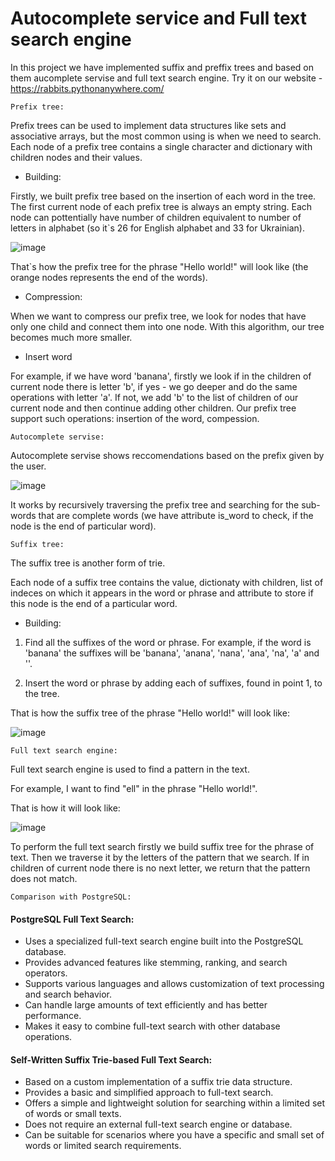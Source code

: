 # Autocomplete service and  Full text search engine

In this project we have implemented suffix and preffix trees and based on them aucomplete servise and full text search engine. Try it on our website - https://rabbits.pythonanywhere.com/

`Prefix tree:`

Prefix trees can be used to implement data structures like sets and associative arrays, but the most common using is when we need to search.
Each node of a prefix tree contains a single character and dictionary with children nodes and their values.


* Building:

Firstly, we built prefix tree based on the insertion of each word in the tree. The first current node of each prefix tree is always an empty string. Each node can pottentially have number of children equivalent to number of letters in alphabet (so it`s 26 for English alphabet and 33 for Ukrainian).

![image](https://github.com/martasumyk/autocomplete_trees/assets/116710765/8db8d308-a41d-4931-b8f2-0f14b6ef5e2d)

That`s how the prefix tree for the phrase "Hello world!" will look like (the orange nodes represents the end of the words).

* Compression:

When we want to compress our prefix tree, we look for nodes that have only one child and connect them into one node. With this algorithm, our tree becomes much more smaller.

* Insert word

For example, if we have word 'banana', firstly we look if in the children of current node there is letter 'b', if yes - we go deeper and do the same operations with letter 'a'. If not, we add 'b' to the list of children of our current node and then continue adding other children.
Our prefix tree support such operations: insertion of the word, compession.

`Autocomplete servise:`

Autocomplete servise shows reccomendations based on the prefix given by the user.

![image](https://github.com/martasumyk/autocomplete_trees/assets/116710765/69e989ff-d0a2-4e61-9734-c969050e1b16)

It works by recursively traversing the prefix tree and searching for the sub-words that are complete words (we have attribute is_word to check, if the node is the end of particular word).

`Suffix tree:`

The suffix tree is another form of trie.

Each node of a suffix tree contains the value, dictionaty with children, list of indeces on which it appears in the word or phrase and attribute to store if this node is the end of a particular word.

* Building:

1. Find all the suffixes of the word or phrase. For example, if the word is 'banana' the suffixes will be 'banana', 'anana', 'nana', 'ana', 'na', 'a' and ''.

2. Insert the word or phrase by adding each of suffixes, found in point 1, to the tree.

That is how the suffix tree of the phrase "Hello world!" will look like:

![image](https://github.com/martasumyk/autocomplete_trees/assets/116710765/557243db-dd8b-451e-be0e-722a3b5c9cd4)

`Full text search engine:`

Full text search engine is used to find a pattern in the text. 

For example, I want to find "ell" in the phrase "Hello world!". 

That is how it will look like:

![image](https://github.com/martasumyk/autocomplete_trees/assets/116710765/5a7f6a5c-ca6b-4d72-99d0-cec2ebd442f1)

To perform the full text search firstly we build suffix tree for the phrase of text. Then we traverse it by the letters of the pattern that we search. If in children of current node there is no next letter, we return that the pattern does not match.

`Comparison with PostgreSQL:`

#### PostgreSQL Full Text Search:

- Uses a specialized full-text search engine built into the PostgreSQL database.
- Provides advanced features like stemming, ranking, and search operators.
- Supports various languages and allows customization of text processing and search behavior.
- Can handle large amounts of text efficiently and has better performance.
- Makes it easy to combine full-text search with other database operations.

#### Self-Written Suffix Trie-based Full Text Search:
- Based on a custom implementation of a suffix trie data structure.
- Provides a basic and simplified approach to full-text search.
- Offers a simple and lightweight solution for searching within a limited set of words or small texts.
- Does not require an external full-text search engine or database.
- Can be suitable for scenarios where you have a specific and small set of words or limited search requirements.
